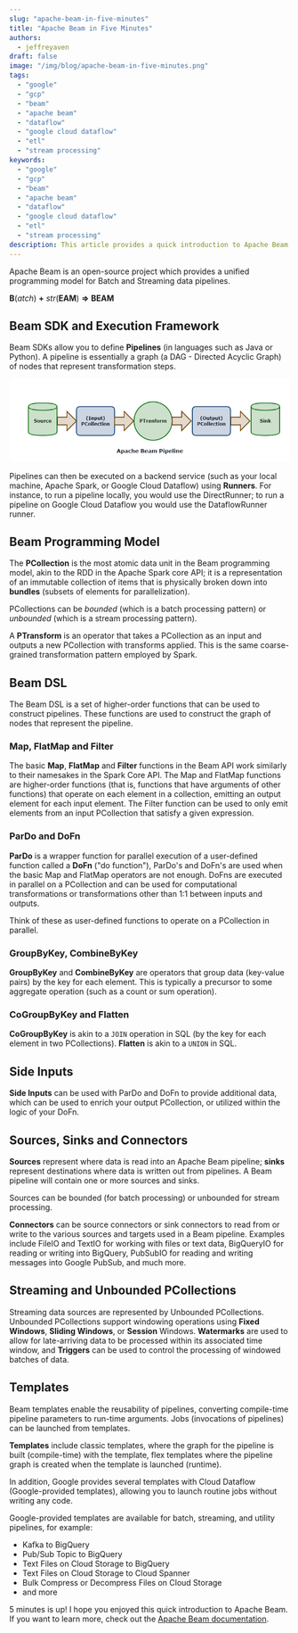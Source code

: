 ```yaml
---
slug: "apache-beam-in-five-minutes"
title: "Apache Beam in Five Minutes"
authors:  
  - jeffreyaven
draft: false
image: "/img/blog/apache-beam-in-five-minutes.png"
tags: 
  - "google"  
  - "gcp"
  - "beam"
  - "apache beam"
  - "dataflow"
  - "google cloud dataflow"
  - "etl"
  - "stream processing"
keywords: 
  - "google"  
  - "gcp"
  - "beam"
  - "apache beam"
  - "dataflow"
  - "google cloud dataflow"
  - "etl"
  - "stream processing"
description: This article provides a quick introduction to Apache Beam - the batch and stream ETL programming model and SDK used by Google Cloud Dataflow.
---
```


Apache Beam is an open-source project which provides a unified programming model for Batch and Streaming data pipelines.  

__B__(*atch*) __+__ *str*(__EAM__) __=>__ __BEAM__  

## Beam SDK and Execution Framework

Beam SDKs allow you to define __Pipelines__ (in languages such as Java or Python).  A pipeline is essentially a graph (a DAG - Directed Acyclic Graph) of nodes that represent transformation steps.  

[![Apache Beam Pipeline](images/apache_beam_pipeline.png)](images/apache_beam_pipeline.png)

Pipelines can then be executed on a backend service (such as your local machine, Apache Spark, or Google Cloud Dataflow) using __Runners__.  For instance, to run a pipeline locally, you would use the DirectRunner; to run a pipeline on Google Cloud Dataflow you would use the DataflowRunner runner.  

## Beam Programming Model

The __PCollection__ is the most atomic data unit in the Beam programming model, akin to the RDD in the Apache Spark core API; it is a representation of an immutable collection of items that is physically broken down into __bundles__ (subsets of elements for parallelization).  

PCollections can be *bounded* (which is a batch processing pattern) or *unbounded* (which is a stream processing pattern).  

A __PTransform__ is an operator that takes a PCollection as an input and outputs a new PCollection with transforms applied.  This is the same coarse-grained transformation pattern employed by Spark.  

## Beam DSL

The Beam DSL is a set of higher-order functions that can be used to construct pipelines.  These functions are used to construct the graph of nodes that represent the pipeline.  

### Map, FlatMap and Filter

The basic __Map__, __FlatMap__ and __Filter__ functions in the Beam API work similarly to their namesakes in the Spark Core API.  The Map and FlatMap functions are higher-order functions (that is, functions that have arguments of other functions) that operate on each element in a collection, emitting an output element for each input element.  The Filter function can be used to only emit elements from an input PCollection that satisfy a given expression.  

### ParDo and DoFn

__ParDo__ is a wrapper function for parallel execution of a user-defined function called a __DoFn__ ("do function"), ParDo's and DoFn's are used when the basic Map and FlatMap operators are not enough.  DoFns are executed in parallel on a PCollection and can be used for computational transformations or transformations other than 1:1 between inputs and outputs.  

Think of these as user-defined functions to operate on a PCollection in parallel.  

### GroupByKey, CombineByKey

__GroupByKey__ and __CombineByKey__ are operators that group data (key-value pairs) by the key for each element.  This is typically a precursor to some aggregate operation (such as a count or sum operation).  

### CoGroupByKey and Flatten

__CoGroupByKey__ is akin to a `JOIN` operation in SQL (by the key for each element in two PCollections).  __Flatten__ is akin to a `UNION` in SQL.  

## Side Inputs

__Side Inputs__ can be used with ParDo and DoFn to provide additional data, which can be used to enrich your output PCollection, or utilized within the logic of your DoFn.  

## Sources, Sinks and Connectors

__Sources__ represent where data is read into an Apache Beam pipeline; __sinks__ represent destinations where data is written out from pipelines.  A Beam pipeline will contain one or more sources and sinks.  

Sources can be bounded (for batch processing) or unbounded for stream processing.  

__Connectors__ can be source connectors or sink connectors to read from or write to the various sources and targets used in a Beam pipeline.  Examples include FileIO and TextIO for working with files or text data, BigQueryIO for reading or writing into BigQuery, PubSubIO for reading and writing messages into Google PubSub, and much more.  

## Streaming and Unbounded PCollections

Streaming data sources are represented by Unbounded PCollections.  Unbounded PCollections support windowing operations using __Fixed Windows__, __Sliding Windows__, or __Session__ Windows.  __Watermarks__ are used to allow for late-arriving data to be processed within its associated time window, and __Triggers__ can be used to control the processing of windowed batches of data.   

## Templates 

Beam templates enable the reusability of pipelines, converting compile-time pipeline parameters to run-time arguments.  Jobs (invocations of pipelines) can be launched from templates.  

__Templates__ include classic templates, where the graph for the pipeline is built (compile-time) with the template, flex templates where the pipeline graph is created when the template is launched (runtime).  

In addition, Google provides several templates with Cloud Dataflow (Google-provided templates), allowing you to launch routine jobs without writing any code.  

Google-provided templates are available for batch, streaming, and utility pipelines, for example:  

- Kafka to BigQuery
- Pub/Sub Topic to BigQuery
- Text Files on Cloud Storage to BigQuery
- Text Files on Cloud Storage to Cloud Spanner
- Bulk Compress or Decompress Files on Cloud Storage
- and more

5 minutes is up!  I hope you enjoyed this quick introduction to Apache Beam.  If you want to learn more, check out the [Apache Beam documentation](https://beam.apache.org/documentation/).  
